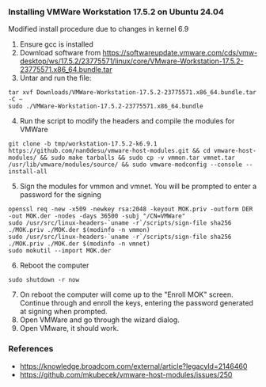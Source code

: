 ### Installing VMWare Workstation 17.5.2 on Ubuntu 24.04
Modified install procedure due to changes in kernel 6.9
1. Ensure gcc is installed
2. Download software from https://softwareupdate.vmware.com/cds/vmw-desktop/ws/17.5.2/23775571/linux/core/VMware-Workstation-17.5.2-23775571.x86_64.bundle.tar
3. Untar and run the file:
```
tar xvf Downloads/VMWare-Workstation-17.5.2-23775571.x86_64.bundle.tar -C ~
sudo ./VMWare-Workstation-17.5.2-23775571.x86_64.bundle
```
4. Run the script to modify the headers and compile the modules for VMWare
```
git clone -b tmp/workstation-17.5.2-k6.9.1 https://github.com/nan0desu/vmware-host-modules.git && cd vmware-host-modules/ && sudo make tarballs && sudo cp -v vmmon.tar vmnet.tar /usr/lib/vmware/modules/source/ && sudo vmware-modconfig --console --install-all
```
5. Sign the modules for vmmon and vmnet. You will be prompted to enter a password for the signing
```
openssl req -new -x509 -newkey rsa:2048 -keyout MOK.priv -outform DER -out MOK.der -nodes -days 36500 -subj "/CN=VMWare"
sudo /usr/src/linux-headers-`uname -r`/scripts/sign-file sha256 ./MOK.priv ./MOK.der $(modinfo -n vmmon)
sudo /usr/src/linux-headers-`uname -r`/scripts/sign-file sha256 ./MOK.priv ./MOK.der $(modinfo -n vmnet)
sudo mokutil --import MOK.der
```
6. Reboot the computer
```
sudo shutdown -r now
```
7. On reboot the computer will come up to the "Enroll MOK" screen. Continue through and enroll the keys, entering the password generated at signing when prompted.
8. Open VMWare and go through the wizard dialog.
9. Open VMware, it should work. 


### References
- https://knowledge.broadcom.com/external/article?legacyId=2146460
- https://github.com/mkubecek/vmware-host-modules/issues/250
